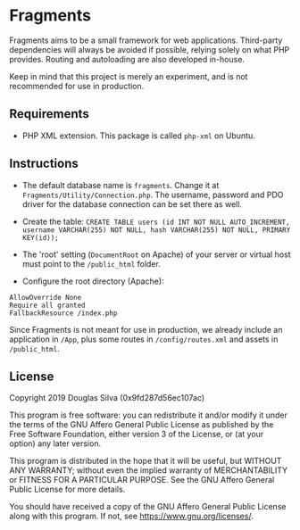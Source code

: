 # Fragments
Fragments aims to be a small framework for web applications. Third-party dependencies will always be avoided if possible, relying solely on what PHP provides. Routing and autoloading are also developed in-house.

Keep in mind that this project is merely an experiment, and is not recommended for use in production.

## Requirements
- PHP XML extension. This package is called `php-xml` on Ubuntu.

## Instructions
- The default database name is `fragments`. Change it at `Fragments/Utility/Connection.php`. The username, password and PDO driver for the database connection can be set there as well.

- Create the table: `CREATE TABLE users (id INT NOT NULL AUTO_INCREMENT, username VARCHAR(255) NOT NULL, hash VARCHAR(255) NOT NULL, PRIMARY KEY(id));`

- The 'root' setting (`DocumentRoot` on Apache) of your server or virtual host must point to the `/public_html` folder.

- Configure the root directory (Apache):
```
AllowOverride None
Require all granted
FallbackResource /index.php
```

Since Fragments is not meant for use in production, we already include an application in `/App`, plus some routes in `/config/routes.xml` and assets in `/public_html`.

## License
Copyright 2019 Douglas Silva (0x9fd287d56ec107ac)

This program is free software: you can redistribute it and/or modify
it under the terms of the GNU Affero General Public License as published by
the Free Software Foundation, either version 3 of the License, or
(at your option) any later version.

This program is distributed in the hope that it will be useful,
but WITHOUT ANY WARRANTY; without even the implied warranty of
MERCHANTABILITY or FITNESS FOR A PARTICULAR PURPOSE.  See the
GNU Affero General Public License for more details.

You should have received a copy of the GNU Affero General Public License
along with this program.  If not, see <https://www.gnu.org/licenses/>.
